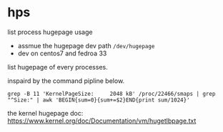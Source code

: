# hps
 list process hugepage usage


- assmue the hugepage dev path `/dev/hugepage`
- dev on centos7 and fedroa 33

list hugepage of every processes. 

inspaird by the command pipline below.

```
grep -B 11 'KernelPageSize:     2048 kB' /proc/22466/smaps | grep "^Size:" | awk 'BEGIN{sum=0}{sum+=$2}END{print sum/1024}'
```

the kernel hugepage doc:
https://www.kernel.org/doc/Documentation/vm/hugetlbpage.txt
